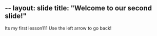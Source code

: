 --
layout: slide
title: "Welcome to our second slide!"
---
Its my first lesson111
Use the left arrow to go back!
